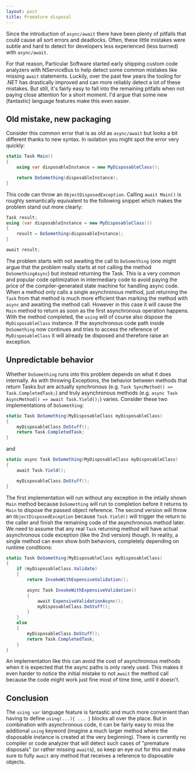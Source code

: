 ```yaml
---
layout: post
title: Premature disposal
---
```


Since the introduction of `async/await` there have been plenty of pitfalls that could cause all sort errors and deadlocks. Often, these little mistakes were subtle and hard to detect for developers less experienced (less burned) with `async/await`.

For that reason, Particular Software started early shipping custom code analyzers with NServiceBus to help detect some common mistakes like missing `await` statements. Luckily, over the past few years the tooling for .NET has drastically improved and can more reliably detect a lot of these mistakes. But still, it's fairly easy to fall into the remaining pitfalls when not paying close attention for a short moment. I'd argue that some new (fantastic) language features make this even easier.

## Old mistake, new packaging

Consider this common error that is as old as `async/await` but looks a bit different thanks to new syntax. In isolation you might spot the error very quickly:

```csharp
static Task Main()
{
    using var disposableInstance = new MyDisposableClass();

    return DoSomething(disposableInstance);
}
```

This code can throw an `ObjectDisposedException`. Calling `await Main()` is roughly semantically equivalent to the following snippet which makes the problem stand out more clearly:

```csharp
Task result;
using (var disposableInstance = new MyDisposableClass())
{
    result = DoSomething(disposableInstance);
}

await result;
```

The problem starts with not awaiting the call to `DoSomething` (one might argue that the problem really starts at not calling the method `DoSomethingAsync`) but instead returning the Task. This is a very common and popular code optimization in intermediary code to avoid paying the price of the compiler-generated state machine for handling async code. When a method only calls a single asynchronous method, just returning the `Task` from that method is much more efficient than marking the method with `async` and awaiting the method call. However in this case it will cause the `Main` method to return as soon as the first asynchronous operation happens. With the method completed, the `using` will of course also dispose the `MyDisposableClass` instance. If the asynchronous code path inside `DoSomething` now continues and tries to access the reference of `MyDisposableClass` it will already be disposed and therefore raise an exception.

## Unpredictable behavior

Whether `DoSomething` runs into this problem depends on what it does internally. As with throwing Exceptions, the behavior between methods that return Tasks but are actually synchronous (e.g. `Task SyncMethod() => Task.CompletedTask;`) and truly asynchronous methods (e.g. `async Task AsyncMethod() => await Task.Yield();`) varies. Consider these two implementations of `DoSomething`:

```csharp
static Task DoSomething(MyDisposableClass myDisposableClass)
{
    myDisposableClass.DoStuff();
    return Task.CompletedTask;
}
```

and

```csharp
static async Task DoSomething(MyDisposableClass myDisposableClass)
{
    await Task.Yield();

    myDisposableClass.DoStuff();
}
```

The first implementation will run without any exception in the intially shown `Main` method because `DoSomething` will run to completion before it returns to `Main` to dispose the passed object reference. The second version will throw an `ObjectDisposedException` because `Task.Yield()` will trigger the return to the caller and finish the remaining code of the asynchronous method later. We need to assume that any real `Task` returning method will have actual asynchronous code exception (like the 2nd version) though. In reality, a single method can even show both behaviors, completely depending on runtime conditions:

```csharp
static Task DoSomething(MyDisposableClass myDisposableClass)
{
    if (myDisposableClass.Validate)
    {
        return InvokeWithExpensiveValidation();

        async Task InvokeWithExpensiveValidation()
        {
            await ExpensiveValidationAsync();
            myDisposableClass.DoStuff();
        }
    }
    else
    {
        myDisposableClass.DoStuff();
        return Task.CompletedTask;
    }
}
```

An implementation like this can avoid the cost of asynchronous methods when it is expected that the async paths is only rarely used. This makes it even harder to notice the initial mistake to not `await` the method call because the code might work just fine most of time time, until it doesn't.

## Conclusion

The `using var` language feature is fantastic and much more convenient than having to define `using(...){ ... }` blocks all over the place. But in combination with asynchronous code, it can be fairly easy to miss the additional `using` keyword (imagine a much larger method where the disposable instance is created at the very beginning). There is currently no compiler or code analyzer that will detect such cases of "premature disposals" (or rather missing `await`s), so keep an eye out for this and make sure to fully `await` any method that receives a reference to disposable objects.
